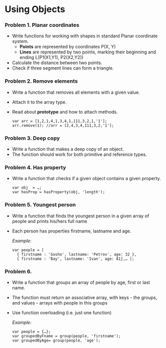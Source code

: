 Using Objects
=============

### Problem 1. Planar coordinates
*	Write functions for working with shapes in standard Planar coordinate system.
	*	**Points** are represented by coordinates P(X, Y)
	*	**Lines** are represented by two points, marking their beginning and ending L(P1(X1,Y1), P2(X2,Y2))
*	Calculate the distance between two points.
*	Check if three segment lines can form a triangle.

### Problem 2. Remove elements
*	Write a function that removes all elements with a given value.
*	Attach it to the array type.
*	Read about **prototype** and how to attach methods.

		var arr = [1,2,1,4,1,3,4,1,111,3,2,1,'1'];
		arr.remove(1); //arr = [2,4,3,4,111,3,2,'1'];

### Problem 3. Deep copy
*	Write a function that makes a deep copy of an object.
*	The function should work for both primitive and reference types.

### Problem 4. Has property
*	Write a function that checks if a given object contains a given property.

		var obj  = …;
		var hasProp = hasProperty(obj, 'length');

### Problem 5. Youngest person
*	Write a function that finds the youngest person in a given array of people and prints his/hers full name
*	Each person has properties firstname, lastname and age.

	_Example:_
	
		var people = [
		  { firstname : 'Gosho', lastname: 'Petrov', age: 32 }, 
		  { firstname : 'Bay', lastname: 'Ivan', age: 81},… ];

### Problem 6. 
*	Write a function that groups an array of people by age, first or last name.
*	The function must return an associative array, with keys - the groups, and values - arrays with people in this groups
*	Use function overloading (i.e. just one function)

	_Example:_
	
		var people = {…};
		var groupedByFname = group(people, 'firstname');
		var groupedByAge= group(people, 'age');
